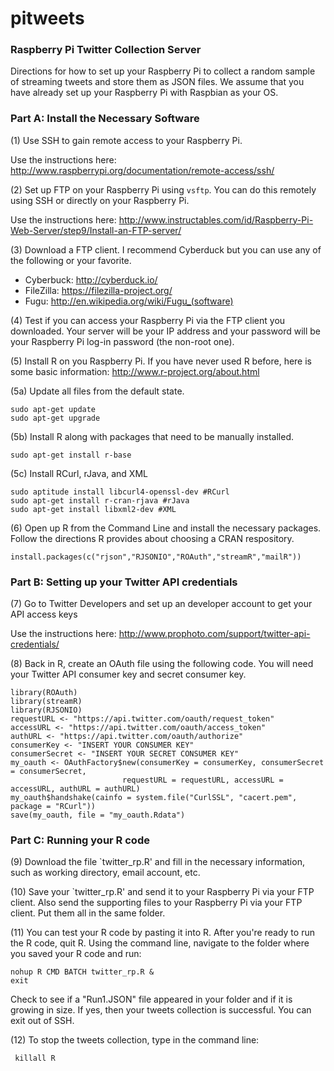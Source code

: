 pitweets
========

### Raspberry Pi Twitter Collection Server

Directions for how to set up your Raspberry Pi to collect a random sample of streaming tweets and store them as JSON files. We assume that you have already set up your Raspberry Pi with Raspbian as your OS. 

### Part A: Install the Necessary Software

(1) Use SSH to gain remote access to your Raspberry Pi.

Use the instructions here: http://www.raspberrypi.org/documentation/remote-access/ssh/

(2) Set up FTP on your Raspberry Pi using `vsftp`. You can do this remotely using SSH or directly on your Raspberry Pi.

Use the instructions here: http://www.instructables.com/id/Raspberry-Pi-Web-Server/step9/Install-an-FTP-server/

(3) Download a FTP client. I recommend Cyberduck but you can use any of the following or your favorite.

* Cyberbuck: http://cyberduck.io/
* FileZilla: https://filezilla-project.org/
* Fugu: http://en.wikipedia.org/wiki/Fugu_(software)

(4) Test if you can access your Raspberry Pi via the FTP client you downloaded. Your server will be your IP address and your password will be your Raspberry Pi log-in password (the non-root one).

(5) Install R on you Raspberry Pi. If you have never used R before, here is some basic information: http://www.r-project.org/about.html

(5a) Update all files from the default state.

    sudo apt-get update
    sudo apt-get upgrade

(5b) Install R along with packages that need to be manually installed.

    sudo apt-get install r-base

(5c) Install RCurl, rJava, and XML

    sudo aptitude install libcurl4-openssl-dev #RCurl
    sudo apt-get install r-cran-rjava #rJava
    sudo apt-get install libxml2-dev #XML

(6) Open up R from the Command Line and install the necessary packages. Follow the directions R provides about choosing a CRAN respository. 

    install.packages(c("rjson","RJSONIO","ROAuth","streamR","mailR"))

### Part B: Setting up your Twitter API credentials

(7) Go to Twitter Developers and set up an developer account to get your API access keys

Use the instructions here: http://www.prophoto.com/support/twitter-api-credentials/

(8) Back in R, create an OAuth file using the following code. You will need your Twitter API consumer key and secret consumer key.

    library(ROAuth)
    library(streamR)
    library(RJSONIO)
    requestURL <- "https://api.twitter.com/oauth/request_token"
    accessURL <- "https://api.twitter.com/oauth/access_token"
    authURL <- "https://api.twitter.com/oauth/authorize"
    consumerKey <- "INSERT YOUR CONSUMER KEY"
    consumerSecret <- "INSERT YOUR SECRET CONSUMER KEY"
    my_oauth <- OAuthFactory$new(consumerKey = consumerKey, consumerSecret = consumerSecret, 
                             requestURL = requestURL, accessURL = accessURL, authURL = authURL)
    my_oauth$handshake(cainfo = system.file("CurlSSL", "cacert.pem", package = "RCurl"))
    save(my_oauth, file = "my_oauth.Rdata")

### Part C: Running your R code

(9) Download the file `twitter_rp.R' and fill in the necessary information, such as working directory, email account, etc.

(10) Save your `twitter_rp.R' and send it to your Raspberry Pi via your FTP client. Also send the supporting files to your Raspberry Pi via your FTP client. Put them all in the same folder. 

(11) You can test your R code by pasting it into R. After you're ready to run the R code, quit R. Using the command line, navigate to the folder where you saved your R code and run:

    nohup R CMD BATCH twitter_rp.R &
    exit

Check to see if a "Run1.JSON" file appeared in your folder and if it is growing in size. If yes, then your tweets collection is successful. You can exit out of SSH. 

(12) To stop the tweets collection, type in the command line:
     
     killall R

    
